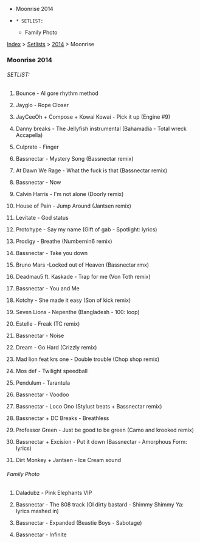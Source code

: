   * Moonrise 2014
  *     * SETLIST:
    * Family Photo

[Index](https://www.reddit.com/r/bassnectar/wiki/index) >
[Setlists](https://www.reddit.com/r/bassnectar/wiki/interactive/setlists) >
[2014](https://www.reddit.com/r/bassnectar/wiki/interactive/setlists/2014) >
Moonrise

### Moonrise 2014

###### SETLIST:

  1. Bounce - Al gore rhythm method

  2. Jayglo - Rope Closer

  3. JayCeeOh + Compose + Kowai Kowai - Pick it up (Engine #9)

  4. Danny breaks - The Jellyfish instrumental (Bahamadia - Total wreck Accapella)

  5. Culprate - Finger

  6. Bassnectar - Mystery Song (Bassnectar remix)

  7. At Dawn We Rage - What the fuck is that (Bassnectar remix)

  8. Bassnectar - Now

  9. Calvin Harris - I'm not alone (Doorly remix)

  10. House of Pain - Jump Around (Jantsen remix)

  11. Levitate - God status

  12. Protohype - Say my name (Gift of gab - Spotlight: lyrics)

  13. Prodigy - Breathe (Numbernin6 remix)

  14. Bassnectar - Take you down

  15. Bruno Mars -Locked out of Heaven (Bassnectar rmx)

  16. Deadmau5 ft. Kaskade - Trap for me (Von Toth remix)

  17. Bassnectar - You and Me

  18. Kotchy - She made it easy (Son of kick remix)

  19. Seven Lions - Nepenthe (Bangladesh - 100: loop)

  20. Estelle - Freak (TC remix)

  21. Bassnectar - Noise 

  22. Dream - Go Hard (Crizzly remix)

  23. Mad lion feat krs one - Double trouble (Chop shop remix)

  24. Mos def - Twilight speedball 

  25. Pendulum - Tarantula 

  26. Bassnectar - Voodoo

  27. Bassnectar - Loco Ono (Stylust beats + Bassnectar remix)

  28. Bassnectar + DC Breaks - Breathless

  29. Professor Green - Just be good to be green (Camo and krooked remix)

  30. Bassnectar + Excision - Put it down (Bassnectar - Amorphous Form: lyrics)

  31. Dirt Monkey + Jantsen - Ice Cream sound

###### Family Photo

  1. Daladubz - Pink Elephants VIP

  2. Bassnectar - The 808 track (Ol dirty bastard - Shimmy Shimmy Ya: lyrics mashed in)

  3. Bassnectar - Expanded (Beastie Boys - Sabotage)

  4. Bassnectar - Infinite

